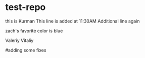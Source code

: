 # test-repo
this is Kurman
This line is added at 11:30AM
Additional line again

zach's favorite color is blue

Valeriy 
Vitaliy

#adding some fixes